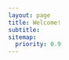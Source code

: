 ```yaml
---
layout: page
title: Welcome!
subtitle:
sitemap:
  priority: 0.9
---
```


<link rel='stylesheet' href='http://xkcd-embedder.fahmidur.us/css/xkcd-embedder.css'/>

<div id="describe-text"  >
<div class='xkcd-embed' data-id='random'></div>
</div>


<script src='http://xkcd-embedder.fahmidur.us/js/xkcd-embedder.js'></script>
